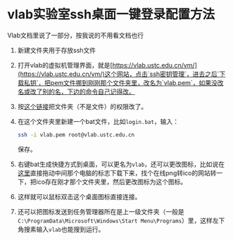 # vlab实验室ssh桌面一键登录配置方法

Vlab文档里说了一部分，按我说的不用看文档也行

1. 新建文件夹用于存放ssh文件
2. 打开vlab的虚拟机管理界面，就是[https://vlab.ustc.edu.cn/vm/](https://vlab.ustc.edu.cn/vm/)这个网站，点击`ssh密钥管理`，进去之后`下载私钥`，把pem文件挪到刚刚那个文件夹里，改名为`vlab.pem`，如果没改名或改了别的名，下边的命令自己记得改。
3. 按[这个链接](https://blog.csdn.net/joshua2011/article/details/90208741)把文件夹（不是文件）的权限改了。
4. 在这个文件夹里新建一个bat文件，比如`login.bat`，输入：

   ```bash
   ssh -i vlab.pem root@vlab.ustc.edu.cn
   ```

   保存。
5. 右键bat生成快捷方式到桌面，可以更名为`vlab`，还可以更改图标，比如说在[这里](https://vlab.ustc.edu.cn/)直接拖动中间那个电脑的标志下载下来，找个在线png转ico的网站转一下，把ico存在刚才那个文件夹里，然后更改图标为这个图标。
6. 这样就可以鼠标双击这个桌面图标直接连接。
7. 还可以把图标发送到任务管理器所在是上一级文件夹（一般是`C:\ProgramData\Microsoft\Windows\Start Menu\Programs`）里，这样左下角搜素输入`vlab`也能搜到运行。
